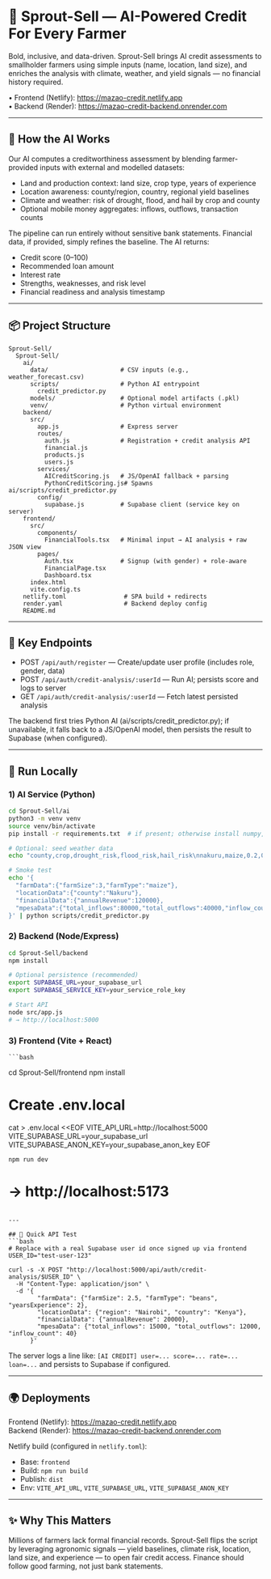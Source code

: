 # 🌱 Sprout-Sell — AI-Powered Credit For Every Farmer

Bold, inclusive, and data-driven. Sprout-Sell brings AI credit assessments to smallholder farmers using simple inputs (name, location, land size), and enriches the analysis with climate, weather, and yield signals — no financial history required.

• Frontend (Netlify): https://mazao-credit.netlify.app  
• Backend (Render): https://mazao-credit-backend.onrender.com

---

## 🧠 How the AI Works
Our AI computes a creditworthiness assessment by blending farmer-provided inputs with external and modelled datasets:

- Land and production context: land size, crop type, years of experience
- Location awareness: county/region, country, regional yield baselines
- Climate and weather: risk of drought, flood, and hail by crop and county
- Optional mobile money aggregates: inflows, outflows, transaction counts

The pipeline can run entirely without sensitive bank statements. Financial data, if provided, simply refines the baseline. The AI returns:

- Credit score (0–100)
- Recommended loan amount
- Interest rate
- Strengths, weaknesses, and risk level
- Financial readiness and analysis timestamp

---

## 📦 Project Structure

```
Sprout-Sell/
  Sprout-Sell/
    ai/
      data/                    # CSV inputs (e.g., weather_forecast.csv)
      scripts/                 # Python AI entrypoint
        credit_predictor.py
      models/                  # Optional model artifacts (.pkl)
      venv/                    # Python virtual environment
    backend/
      src/
        app.js                 # Express server
        routes/
          auth.js              # Registration + credit analysis API
          financial.js
          products.js
          users.js
        services/
          AICreditScoring.js   # JS/OpenAI fallback + parsing
          PythonCreditScoring.js# Spawns ai/scripts/credit_predictor.py
        config/
          supabase.js          # Supabase client (service key on server)
    frontend/
      src/
        components/
          FinancialTools.tsx   # Minimal input → AI analysis + raw JSON view
        pages/
          Auth.tsx             # Signup (with gender) + role-aware
          FinancialPage.tsx
          Dashboard.tsx
      index.html
      vite.config.ts
    netlify.toml                # SPA build + redirects
    render.yaml                 # Backend deploy config
    README.md
```

---

## 🔗 Key Endpoints

- POST `/api/auth/register` — Create/update user profile (includes role, gender, data)  
- POST `/api/auth/credit-analysis/:userId` — Run AI; persists score and logs to server  
- GET `/api/auth/credit-analysis/:userId` — Fetch latest persisted analysis  

The backend first tries Python AI (ai/scripts/credit_predictor.py); if unavailable, it falls back to a JS/OpenAI model, then persists the result to Supabase (when configured).

---

## 🚀 Run Locally

### 1) AI Service (Python)
```bash
cd Sprout-Sell/ai
python3 -m venv venv
source venv/bin/activate
pip install -r requirements.txt  # if present; otherwise install numpy, pandas, etc.

# Optional: seed weather data
echo "county,crop,drought_risk,flood_risk,hail_risk\nnakuru,maize,0.2,0.1,0.05\nnairobi,beans,0.1,0.1,0.02\nmachakos,tomatoes,0.3,0.05,0.03" > data/weather_forecast.csv

# Smoke test
echo '{
  "farmData":{"farmSize":3,"farmType":"maize"},
  "locationData":{"county":"Nakuru"},
  "financialData":{"annualRevenue":120000},
  "mpesaData":{"total_inflows":80000,"total_outflows":40000,"inflow_count":120}
}' | python scripts/credit_predictor.py
```

### 2) Backend (Node/Express)
```bash
cd Sprout-Sell/backend
npm install

# Optional persistence (recommended)
export SUPABASE_URL=your_supabase_url
export SUPABASE_SERVICE_KEY=your_service_role_key

# Start API
node src/app.js
# → http://localhost:5000
```

### 3) Frontend (Vite + React)
    ```bash
cd Sprout-Sell/frontend
    npm install

# Create .env.local
cat > .env.local <<EOF
VITE_API_URL=http://localhost:5000
VITE_SUPABASE_URL=your_supabase_url
VITE_SUPABASE_ANON_KEY=your_supabase_anon_key
EOF

    npm run dev
# → http://localhost:5173
```

---

## 🧪 Quick API Test
```bash
# Replace with a real Supabase user id once signed up via frontend
USER_ID="test-user-123"

curl -s -X POST "http://localhost:5000/api/auth/credit-analysis/$USER_ID" \
  -H "Content-Type: application/json" \
  -d '{
        "farmData": {"farmSize": 2.5, "farmType": "beans", "yearsExperience": 2},
        "locationData": {"region": "Nairobi", "country": "Kenya"},
        "financialData": {"annualRevenue": 20000},
        "mpesaData": {"total_inflows": 15000, "total_outflows": 12000, "inflow_count": 40}
      }'
```
The server logs a line like: `[AI CREDIT] user=... score=... rate=... loan=...` and persists to Supabase if configured.

---

## 🌍 Deployments

Frontend (Netlify): https://mazao-credit.netlify.app  
Backend (Render): https://mazao-credit-backend.onrender.com

Netlify build (configured in `netlify.toml`):
- Base: `frontend`
- Build: `npm run build`
- Publish: `dist`
- Env: `VITE_API_URL`, `VITE_SUPABASE_URL`, `VITE_SUPABASE_ANON_KEY`

---

## ✨ Why This Matters

Millions of farmers lack formal financial records. Sprout-Sell flips the script by leveraging agronomic signals — yield baselines, climate risk, location, land size, and experience — to open fair credit access. Finance should follow good farming, not just bank statements.

